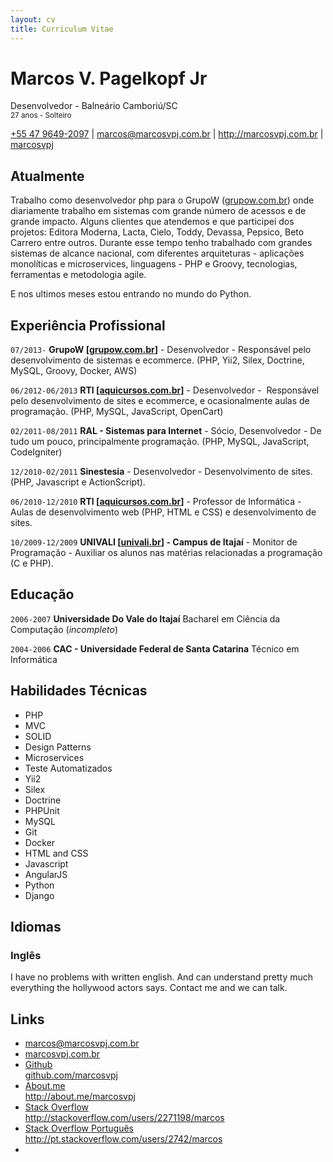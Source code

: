 ```yaml
---
layout: cv
title: Curriculum Vitae
---
```

# Marcos V. Pagelkopf Jr
Desenvolvedor - Balneário Camboriú/SC
<br><small>27 anos - Solteiro</small>

<div id="webaddress">
<i class="fa fa-phone"></i> <a href="tel:+554796492097">+55 47 9649-2097</a>
|
<a href="mailto:marcos@marcosvpj.com.br">marcos@marcosvpj.com.br</a>
|
<a href="http://marcosvpj.com.br">http://marcosvpj.com.br</a>
|
<a href="http://github.com/marcosvpj"><i class="fa fa-github"></i> marcosvpj</a>
<!-- |
<i class="fa fa-twitter"></i> <a href="http://twitter.com/marcosvpj">marcosvpj</a> -->
</div>


## Atualmente

Trabalho como desenvolvedor php para o GrupoW ([grupow.com.br](http://www.grupow.com.br)) onde diariamente trabalho em sistemas com grande número de acessos e de grande impacto. Alguns clientes que atendemos e que participei dos projetos: Editora Moderna, Lacta, Cielo, Toddy, Devassa, Pepsico, Beto Carrero entre outros.
Durante esse tempo tenho trabalhado com grandes sistemas de alcance nacional, com diferentes arquiteturas - aplicações monolíticas e microservices, linguagens - PHP e Groovy, tecnologias, ferramentas e metodologia agile.

E nos ultimos meses estou entrando no mundo do Python.


## Experiência Profissional

`07/2013-`
__GrupoW [[grupow.com.br](http://www.grupow.com.br)]__ - Desenvolvedor - Responsável pelo desenvolvimento de sistemas e ecommerce. (PHP, Yii2, Silex, Doctrine, MySQL, Groovy, Docker, AWS)

`06/2012-06/2013`
__RTI [[aquicursos.com.br](http://www.aquicursos.com.br/)]__ - Desenvolvedor -  Responsável pelo desenvolvimento de sites e ecommerce, e ocasionalmente aulas de programação. (PHP, MySQL, JavaScript, OpenCart)

`02/2011-08/2011`
__RAL - Sistemas para Internet__ - Sócio, Desenvolvedor - De tudo um pouco, principalmente programação. (PHP, MySQL, JavaScript, CodeIgniter)


`12/2010-02/2011`
__Sinestesia__ - Desenvolvedor - Desenvolvimento de sites. (PHP, Javascript e ActionScript).

`06/2010-12/2010`
__RTI [[aquicursos.com.br](http://www.aquicursos.com.br/)]__ - Professor de Informática - Aulas de desenvolvimento web (PHP, HTML e CSS) e desenvolvimento de sites.

`10/2009-12/2009`
__UNIVALI [[univali.br](http://univali.br)] - Campus de Itajaí__ - Monitor de Programação - Auxiliar os alunos nas matérias relacionadas a programação (C e PHP).

## Educação

`2006-2007`
__Universidade Do Vale do Itajaí__ Bacharel em Ciência da Computação (_incompleto_)

`2004-2006`
__CAC - Universidade Federal de Santa Catarina__ Técnico em Informática


## Habilidades Técnicas

* PHP
* MVC
* SOLID
* Design Patterns
* Microservices
* Teste Automatizados
* Yii2
* Silex
* Doctrine
* PHPUnit
* MySQL
* Git
* Docker
* HTML and CSS
* Javascript
* AngularJS
* Python
* Django

 
## Idiomas

### Inglês

I have no problems with written english. And can understand pretty much everything the hollywood actors says.
Contact me and we can talk.


## Links

* <i class="fa fa-envelope"></i> <a href="mailto:marcos@marcosvpj.com.br">marcos@marcosvpj.com.br</a><br />
* <i class="fa fa-globe"></i> <a href="http://marcosvpj.com.br">marcosvpj.com.br</a><br />
* <i class="fa fa-github"></i> <a href="http://github.com/marcosvpj">Github<br>github.com/marcosvpj</a><br />
* <i class="fa fa-info-circle"></i> <a href="http://about.me/marcosvpj">About.me<br>http://about.me/marcosvpj</a><br />
*  <i class="fa fa-stack-overflow"></i> <a href="http://stackoverflow.com/users/2271198/marcos">Stack Overflow<br>http://stackoverflow.com/users/2271198/marcos</a>
*  <i class="fa fa-stack-overflow"></i> <a href="http://pt.stackoverflow.com/users/2742/marcos">Stack Overflow Português http://pt.stackoverflow.com/users/2742/marcos</a>
* <br><br>

<!-- ## Refeencias

Disponivel sob consulta. -->

<!-- ### Footer

Last updated: Março 2016 -->
